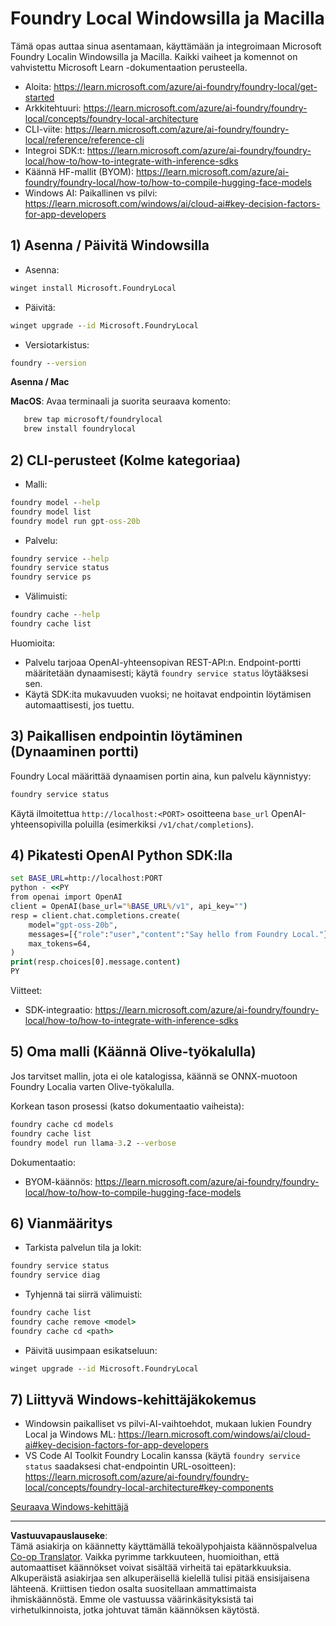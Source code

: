 <!--
CO_OP_TRANSLATOR_METADATA:
{
  "original_hash": "ba4a0e432e3b6bfed9026383b0b56cf4",
  "translation_date": "2025-10-02T13:25:12+00:00",
  "source_file": "Module07/foundrylocal.md",
  "language_code": "fi"
}
-->
# Foundry Local Windowsilla ja Macilla

Tämä opas auttaa sinua asentamaan, käyttämään ja integroimaan Microsoft Foundry Localin Windowsilla ja Macilla. Kaikki vaiheet ja komennot on vahvistettu Microsoft Learn -dokumentaation perusteella.

- Aloita: https://learn.microsoft.com/azure/ai-foundry/foundry-local/get-started
- Arkkitehtuuri: https://learn.microsoft.com/azure/ai-foundry/foundry-local/concepts/foundry-local-architecture
- CLI-viite: https://learn.microsoft.com/azure/ai-foundry/foundry-local/reference/reference-cli
- Integroi SDK:t: https://learn.microsoft.com/azure/ai-foundry/foundry-local/how-to/how-to-integrate-with-inference-sdks
- Käännä HF-mallit (BYOM): https://learn.microsoft.com/azure/ai-foundry/foundry-local/how-to/how-to-compile-hugging-face-models
- Windows AI: Paikallinen vs pilvi: https://learn.microsoft.com/windows/ai/cloud-ai#key-decision-factors-for-app-developers

## 1) Asenna / Päivitä Windowsilla

- Asenna:
```cmd
winget install Microsoft.FoundryLocal
```
- Päivitä:
```cmd
winget upgrade --id Microsoft.FoundryLocal
```
- Versiotarkistus:
```cmd
foundry --version
```
     
**Asenna / Mac**

**MacOS**: 
Avaa terminaali ja suorita seuraava komento:
```bash
   brew tap microsoft/foundrylocal
   brew install foundrylocal
```

## 2) CLI-perusteet (Kolme kategoriaa)

- Malli:
```cmd
foundry model --help
foundry model list
foundry model run gpt-oss-20b
```
- Palvelu:
```cmd
foundry service --help
foundry service status
foundry service ps
```
- Välimuisti:
```cmd
foundry cache --help
foundry cache list
```

Huomioita:
- Palvelu tarjoaa OpenAI-yhteensopivan REST-API:n. Endpoint-portti määritetään dynaamisesti; käytä `foundry service status` löytääksesi sen.
- Käytä SDK:ita mukavuuden vuoksi; ne hoitavat endpointin löytämisen automaattisesti, jos tuettu.

## 3) Paikallisen endpointin löytäminen (Dynaaminen portti)

Foundry Local määrittää dynaamisen portin aina, kun palvelu käynnistyy:
```cmd
foundry service status
```
Käytä ilmoitettua `http://localhost:<PORT>` osoitteena `base_url` OpenAI-yhteensopivilla poluilla (esimerkiksi `/v1/chat/completions`).

## 4) Pikatesti OpenAI Python SDK:lla

```cmd
set BASE_URL=http://localhost:PORT
python - <<PY
from openai import OpenAI
client = OpenAI(base_url="%BASE_URL%/v1", api_key="")
resp = client.chat.completions.create(
    model="gpt-oss-20b",
    messages=[{"role":"user","content":"Say hello from Foundry Local."}],
    max_tokens=64,
)
print(resp.choices[0].message.content)
PY
```
Viitteet:
- SDK-integraatio: https://learn.microsoft.com/azure/ai-foundry/foundry-local/how-to/how-to-integrate-with-inference-sdks

## 5) Oma malli (Käännä Olive-työkalulla)

Jos tarvitset mallin, jota ei ole katalogissa, käännä se ONNX-muotoon Foundry Localia varten Olive-työkalulla.

Korkean tason prosessi (katso dokumentaatio vaiheista):
```cmd
foundry cache cd models
foundry cache list
foundry model run llama-3.2 --verbose
```
Dokumentaatio:
- BYOM-käännös: https://learn.microsoft.com/azure/ai-foundry/foundry-local/how-to/how-to-compile-hugging-face-models

## 6) Vianmääritys

- Tarkista palvelun tila ja lokit:
```cmd
foundry service status
foundry service diag
```
- Tyhjennä tai siirrä välimuisti:
```cmd
foundry cache list
foundry cache remove <model>
foundry cache cd <path>
```
- Päivitä uusimpaan esikatseluun:
```cmd
winget upgrade --id Microsoft.FoundryLocal
```

## 7) Liittyvä Windows-kehittäjäkokemus

- Windowsin paikalliset vs pilvi-AI-vaihtoehdot, mukaan lukien Foundry Local ja Windows ML:
  https://learn.microsoft.com/windows/ai/cloud-ai#key-decision-factors-for-app-developers
- VS Code AI Toolkit Foundry Localin kanssa (käytä `foundry service status` saadaksesi chat-endpointin URL-osoitteen):
  https://learn.microsoft.com/azure/ai-foundry/foundry-local/concepts/foundry-local-architecture#key-components

[Seuraava Windows-kehittäjä](./windowdeveloper.md)

---

**Vastuuvapauslauseke**:  
Tämä asiakirja on käännetty käyttämällä tekoälypohjaista käännöspalvelua [Co-op Translator](https://github.com/Azure/co-op-translator). Vaikka pyrimme tarkkuuteen, huomioithan, että automaattiset käännökset voivat sisältää virheitä tai epätarkkuuksia. Alkuperäistä asiakirjaa sen alkuperäisellä kielellä tulisi pitää ensisijaisena lähteenä. Kriittisen tiedon osalta suositellaan ammattimaista ihmiskäännöstä. Emme ole vastuussa väärinkäsityksistä tai virhetulkinnoista, jotka johtuvat tämän käännöksen käytöstä.